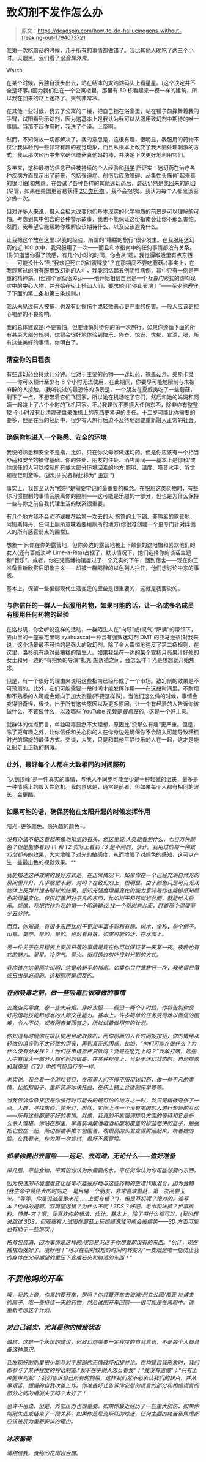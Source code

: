 # 致幻剂不发作怎么办

> 原文：<https://deadspin.com/how-to-do-hallucinogens-without-freaking-out-1794073721>

我第一次吃蘑菇的时候，几乎所有的事情都做错了。我比其他人晚吃了两三个小时。天很黑。我们看了*全金属外壳*。

Watch

在某个时候，我独自漫步出去，站在结冰的太浩湖码头上看星星。(这个决定并不全是坏事。)因为我们住在一个公寓楼里，那里有 50 栋看起来一模一样的建筑，所以我在回来的路上迷路了。天气非常冷。

在其他一些时候，我去了公寓的二楼，把自己锁在浴室里，站在镜子前挥舞着我的手臂，试图看到示踪剂，因为这基本上是我认为我可以从服用致幻剂中期待的唯一事情。当那不起作用时，我洗了个澡。上帝啊。

然而，不知何故一切都解决了。我的意思是，这很有趣，很明显，我服用的药物不仅让我体验到一些非常有趣的视觉现象，而且从根本上改变了我大脑处理刺激的方式，我从那次经历中非常确信蘑菇真他妈的棒，并决定下次更好地利用它们。

多年来，这种最初的信念已经被持续的个人经验和[科学](https://www.nytimes.com/2014/03/04/health/lsd-reconsidered-for-therapy.html) 所证实！迷幻药在治疗各种疾病方面显示出了前景，包括强迫症、创伤后应激障碍、丛集性头痛(听起来真的很可怕)和焦虑。在尝试了各种各样的其他迷幻药后，蘑菇仍然是我回来的原因(尽管，如果在美国更容易获得 [2C 类药物](https://en.wikipedia.org/wiki/2C_(psychedelics)) ，我不会抱怨)。我认为每个人都应该至少做一次。

但对许多人来说，摄入会极大改变他们基本现实的化学物质的前景是可以理解的可怕。考虑到其中包含的各种警示故事，我也不能保证这份指南会让你不那么害怕。然而，我希望它能帮助你理解应该期待什么，以及应该避免什么。

让我把这个放在这里:以我的经验，所谓的“糟糕的旅行”很少发生。在我服用迷幻药的近 100 次中，我只服用了一次——而且和本指南中的任何事情都没有关系。(你知道当你得了流感，有几个小时的时间，你会从“嗯，我觉得喉咙里有点东西——可能没什么”到“我欢迎死亡的甜蜜释放”？在那期间不要吃蘑菇。)事实上，在我观察过的所有服用致幻剂的人中，我能回忆起五例阴性病例，其中只有一例是严重的精神病。(但那个家伙很幸运——他开始相信自己是一个*杜鲁门秀*式的虚构现实中的中心人物，并开始在街上搭讪人们，要求他们“停止表演！”——至少他遵守了下面的第二条和第三条规则。)

我从未见过有人被捕，也没有比擦伤手或轻微恶心更严重的伤害。一般人应该更担心喝醉的不良影响。

我的总体建议是:不要害怕，但要谨慎对待你的第一次旅行。如果你遵循下面的所有甚至大部分规则，你将会很好地体验到快乐、兴奋、惊讶、忧郁、宣泄，嗯，所有这些美好的事情。你明白了。

### **清空你的日程表**

有些迷幻药会持续几分钟。但对于主要的药物——迷幻药、裸盖菇素、美斯卡灵——你可以预计至少有 6 个小时无法使用，在此期间，你要尽可能地限制与未被麻醉的人接触。(我听说过的最恐怖的场景是，一个朋友在夏威夷吃了一些蘑菇，剩下了一点，不想带着它们飞回家，所以她在机场吃了它们，然后和她的妈妈和阿姨一起跳上了六个小时的飞机回家。不。)我建议不要摄入任何东西，除非你有整整 12 个小时没有比清理硬盘录像机上的东西更紧迫的责任。十二岁可能比你需要的要多，但是在我的经历中，很少有人旅行后迫不及待地想要重新融入正常的社会。

### **确保你能进入一个熟悉、安全的环境**

我说的熟悉和安全不是指，比如，只在你父母家做迷幻药。但是你应该有一个相当舒适和安全的操作基础。你的住处、朋友的住处、酒店房间——基本上是你和/或你信任的人可以控制所有或大部分环境因素的地方:照明、温度、噪音水平、听觉和视觉刺激等。(迷幻研究者将此称为“ [设定](https://en.wikipedia.org/wiki/Set_and_setting) ”)

事实上，我甚至认为“控制”是需要牢记的最重要的概念。在服用这类药物时，有些你习惯控制的事情会脱离你的控制——这可能是乐趣的一部分，但也是为什么保持一些与你之前自我代理生活的联系很重要。

有几个地方我不会*而不是*推荐给第一次去的人:旅馆的上下铺、非隔离的露营地、阿姆斯特丹、任何上厕所意味着要用厕所的地方(你很难创建一个更专门针对绊倒人的所有感官弱点的围栏)。

想象一下:你在你的露营地，但你旁边的露营地被上下颠倒的遮阳帽和喜欢他们的女人(还有百威淡啤 Lime-a-Rita)占据了，默认情况下，她们选择你的谈话主题和“音乐”。或者，你在梵高博物馆度过了一个充实的下午，回到宿舍——现在你正准备重新欣赏后印象主义——却被一群喝醉的以色列人拦住，他们想讨论中东的事态。

基本上，保留一些抵御现代生活变迁的壁垒是很重要的，这就是我要说的。

### **与你信任的一群人一起服用药物，如果可能的话，让一名或多名成员有服用任何药物的经验**

在洛杉矶，你会听说这样的活动，一群陌生人在“向导”或(叹气)“萨满”的带领下，去山里的一座豪宅里喝 ayahuasca(一种含有强效迷幻剂 DMT 的亚马逊茶)对我来说，这个场景最不可怕的是强大的致幻剂。除了令人震惊地违反了第二条规则，在这里，洛杉矶有绝对最糟糕的陌生人。如果我坐在一边的某个宣扬月亮果汁好处的女士和另一边的“有抱负的导演”扎克·施奈德之间，会怎么样？光是想想就开始焦虑。

但是，有一个很好的理由来说明这些指南已经形成了一个市场。致幻剂的效果是不可预测的。此外，它们可能需要一段时间才能发挥作用——在这段时间里，不耐烦和不熟悉的人可能会倾向于加大剂量(不要这样做)。当他们这么做的时候，事情会变得很奇怪，很快。出于所有这些原因以及更多原因，让一个有经验的人告诉你该做什么，不该做什么，以及哪些 YouTube 视频是*最疯狂的*，这是一个好主意。

就群体的优点而言，单独吸毒显然不太理想，原因比“没那么有趣”更严重。但是，除了更有趣之外，让你信任和关心你的人在你身边是确保你不会陷入可能导致糟糕时光的螺旋的最佳方式。交谈，大笑，只是和其他平静快乐的人在一起，这才是能让船走上正轨的刺激。

### **此外，最好每个人都在大致相同的时间服药**

“达到顶峰”是一件真实的事情，与他人不同步可能至少是一种轻微的沮丧，最多是一种情感上的毁灭性危机。我的意思是，通常是前者，但如果每个人都有相同的波长，会更酷。

### **如果可能的话，确保药物在太阳升起的时候发挥作用**

阳光=更多颜色。感兴趣的颜色=*。*

*没有办法不使这看起来像地狱里的石头，但这里说:人类能看到什么，七百万种颜色？但是能够看到 T1 和 T2 实际上看到 T3 是不同的，伙计。我用过的每一种致幻剂都有*的效果，大大增强了对光的敏感度，从而增强了对颜色的感知，这可以产生一些最出色的视觉效果。**

*我能描述这种效果的最好方式是，在正常情况下，如果你在一个已经充满自然光的房间里开灯，几乎察觉不到，对吗？在致幻剂上，很明显。由于颜色只是可见光从物体上反弹并撞击眼球的结果，感知光强度增量变化的能力意味着你也能够感知颜色的增量变化。仅仅盯着相对平凡的东西，比如树干和花岗岩台面，就能给人启示。就像，我把它作为我的第一个明确建议:找一个花岗岩台面，盯着那个混蛋至少五分钟。*

*而且，你知道，有很多东西比树干更加丰富多彩和有趣。树木，*全称*，举个例子。山景。莫奈。是的。是的。绝对看日落。如果可能的话，在水面上。*

*另一件关于在日程表上安排日落的事情是现在你可以保证某一天某一夜。夜晚也有它的魅力。星星。冷空气。营火。街灯透过树叶投射光影的方式。*

*我应该在这里再次说明，这是给新手的指南。如果你只打算旅行一次，我觉得日落或日出是必须的。这和厕所是相反的。*

### ***在你吸毒之前，做一些吸毒后很难做的事情***

*去商店买零食，卷一些大麻烟，穿好衣服——假设一两个小时后，你将告别你良好的运动技能和标准的人际交往能力。基本上，许多简单的任务变得难以置信的困难，令人不快，或者两者兼而有之，所以试着做相应的计划。*

*你知道有时候你在排队使用自动取款机，而你前面的人长时间按按钮，你的情绪从轻微的沮丧到不太轻微的沮丧，再到真正的困惑，比如，“他们可能在做什么？为什么没有分发钱？！他们在申请抵押贷款吗？我是在*朋克*上吗？”我敢打赌，这些人中有很大一部分人都他妈的很高。在某种程度上，当处于迷幻状态时，自动提款机就像是《T2》中的气垫自行车一样。*

*老实说，我会看一个游戏节目，在那里人们不得不服用迷幻药，做一些平凡的事情，比如扣扣子、重新装满冰块托盘、在床上铺上合适的床单等等。*

*当我告诉你杂货店是你旅行时可能去的最可怕的地方之一时，我只是稍微夸张了一点。人群，寻找东西，荧光灯，*排队*，实际上与一个没有喝醉的人进行短暂的互动——所有这些都是不好的事情。就像，我真的不能强调排队方面的等待和它是多么令人难堪。你站在那里，拿着装满酸潘趣酒和酸奶覆盖的椒盐卷饼的篮子，勉强把它放在一起，两边都被手推车包围着，收银员的头发变得鲜活起来，啃着她的脸。在我看来，作为第一次尝试，最好不要冒险。*

### *如果你要出去冒险——远足、去海滩，无论什么——做好准备*

*带几层，带些食物，带两倍你认为你需要的水，带任何你认为你可能想要的东西。*

*因为快速的环境温度变化经常不能很好地与这些药物的生理作用混合，因为食物(我生命中最伟大的时刻之一是目睹一个朋友，非常喜欢蘑菇，第一次品尝玉米。“等等，你是说这是爆米花……上面有糖？”)，但是耳机呢？绝对的。速写本？他妈的是啊。双筒望远镜？为什么不呢！3DS？好吧。毛巾和泳裤？世事难料。博普-它？嗯，我喜欢你的想法，伙计。基本上，除了书什么都可以。(我也想说跳过 3DS，但观察有人试图在蘑菇上玩视频游戏可能会很搞笑——3D 方面可能也有助于一些惊叹。)*

*把背包装满，因为事情是这样的:很容易沉迷于你想要却没有的东西。“伙计，现在抽根烟就好了。哦好吧！”可以在相对较短的时间内转变为“一支烟是唯一能防止我的身体在父母期望的重压下变成石头和崩溃的东西！"*

## *不要他妈的开车*

*哦，我的上帝，你真的要开车，是吗？你打算开车去海滩/州立公园/希亚·拉博夫的房子，吃一些持续一天的药物，然后试图开车回家——很可能是在黑暗中。请重新考虑这个计划。*

### *对自己诚实，尤其是你的情绪状态*

*诚然，这是一个永恒的建议，但致幻剂需要一定程度的自我意识，不是每个人都具备这种意识。*

*我发现好的剂量很少能与对手腕部的无情破坏相提并论。在构建自我形象时，我们都参与了某种程度的神话制造:“我不在乎别人怎么看我”；“我没有遗憾”；“只有上帝能审判我”；我们告诉自己所有的狗屎，这样我们就不必承认我们的缺点，并从事艰苦，缓慢的自我改善工作。你准备好让告诉你安慰的谎言的部分和相信谎言的部分之间的墙消失了吗？太好了！*

*也许不用说，但是，外部压力也很重要。如果你最近经历了一些重大创伤，如果你刚刚失业或结束了一段关系，如果你是尼克斯队的球迷，任何主要的痛苦和焦虑都应该被视为重新安排的理由。*

### ***冰冻葡萄***

*请相信我。食物的花岗岩台面。*